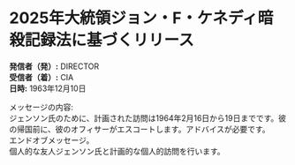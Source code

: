 # 2025年大統領ジョン・F・ケネディ暗殺記録法に基づくリリース

**発信者（発）:** DIRECTOR  
**受信者（着）:** CIA  
**日時:** 1963年12月10日

メッセージの内容:  
ジェンソン氏のために、計画された訪問は1964年2月16日から19日までです。彼の帰国前に、彼のオフィサーがエスコートします。アドバイスが必要です。  
エンドオブメッセージ。  
個人的な友人ジェンソン氏と計画的な個人的訪問を行います。